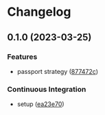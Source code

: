 # Changelog

## 0.1.0 (2023-03-25)


### Features

* passport strategy ([877472c](https://github.com/DamianoPellegrini/passport-simple-webauthn/commit/877472c05856050adb7aaa4a84d4751c8b07d8f3))


### Continuous Integration

* setup ([ea23e70](https://github.com/DamianoPellegrini/passport-simple-webauthn/commit/ea23e7031f4c4844c41a93caa7033077a47d3927))
